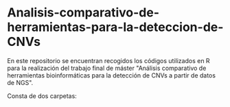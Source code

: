 # Analisis-comparativo-de-herramientas-para-la-deteccion-de-CNVs

En este repositorio se encuentran recogidos los códigos utilizados en R para la realización del trabajo final de máster "Análisis comparativo de herramientas bioinformáticas para la detección de CNVs a partir de datos de NGS".

Consta de dos carpetas:
